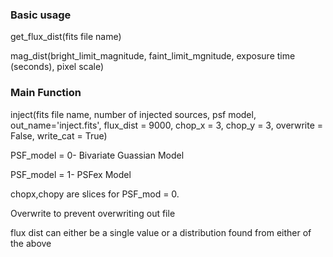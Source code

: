### Basic usage

get_flux_dist(fits file name) 

mag_dist(bright_limit_magnitude, faint_limit_mgnitude, exposure time (seconds), pixel scale)

### Main Function

inject(fits file name, number of injected sources, psf model, out_name='inject.fits', flux_dist = 9000, chop_x = 3, chop_y = 3, overwrite = False, write_cat = True)

PSF_model = 0- Bivariate Guassian Model

PSF_model = 1- PSFex Model

chopx,chopy are slices for PSF_mod = 0. 

Overwrite to prevent overwriting out file

flux dist can either be a single value or a distribution found from either of the above


